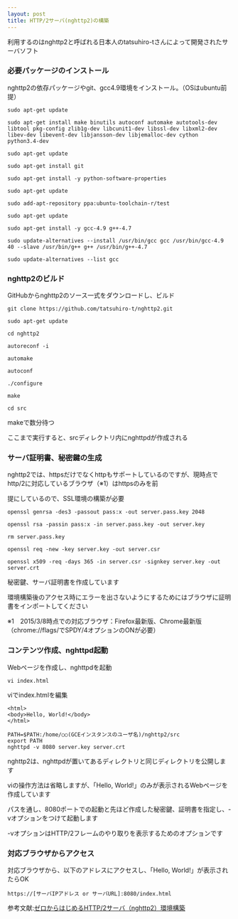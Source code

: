 ```yaml
---
layout: post
title: HTTP/2サーバ(nghttp2)の構築
---
```


利用するのはnghttp2と呼ばれる日本人のtatsuhiro-tさんによって開発されたサーバソフト

### 必要パッケージのインストール

nghttp2の依存パッケージやgit、gcc4.9環境をインストール。（OSはubuntu前提）

```
sudo apt-get update
```

```
sudo apt-get install make binutils autoconf automake autotools-dev libtool pkg-config zlib1g-dev libcunit1-dev libssl-dev libxml2-dev libev-dev libevent-dev libjansson-dev libjemalloc-dev cython python3.4-dev
```

```
sudo apt-get update
```

```
sudo apt-get install git
```

```
sudo apt-get install -y python-software-properties
```

```
sudo apt-get update
```

```
sudo add-apt-repository ppa:ubuntu-toolchain-r/test
```

```
sudo apt-get update
```

```
sudo apt-get install -y gcc-4.9 g++-4.7
```

```
sudo update-alternatives --install /usr/bin/gcc gcc /usr/bin/gcc-4.9 40 --slave /usr/bin/g++ g++ /usr/bin/g++-4.7
```

```
sudo update-alternatives --list gcc
```

### nghttp2のビルド

GitHubからnghttp2のソース一式をダウンロードし、ビルド

```
git clone https://github.com/tatsuhiro-t/nghttp2.git
```

```
sudo apt-get update
```

```
cd nghttp2
```

```
autoreconf -i
```

```
automake
```

```
autoconf
```

```
./configure
```

```
make
```

```
cd src
```

 makeで数分待つ
 
 ここまで実行すると、srcディレクトリ内にnghttpdが作成される
 
 ### サーバ証明書、秘密鍵の生成
 
 nghttp2では、httpsだけでなくhttpもサポートしているのですが、現時点でhttp/2に対応しているブラウザ（※1）はhttpsのみを前

提にしているので、SSL環境の構築が必要

```
openssl genrsa -des3 -passout pass:x -out server.pass.key 2048
```

```
openssl rsa -passin pass:x -in server.pass.key -out server.key
```

```
rm server.pass.key
```

```
openssl req -new -key server.key -out server.csr
```

```
openssl x509 -req -days 365 -in server.csr -signkey server.key -out server.crt 
```

秘密鍵、サーバ証明書を作成しています

環境構築後のアクセス時にエラーを出さないようにするためにはブラウザに証明書をインポートしてください

※1　2015/3/8時点での対応ブラウザ：Firefox最新版、Chrome最新版（chrome://flags/でSPDY/4オプションのONが必要）

### コンテンツ作成、nghttpd起動

Webページを作成し、nghttpdを起動

```
vi index.html
```

 viでindex.htmlを編集
 
```
<html>
<body>Hello, World!</body>
</html> 
```
 
```
PATH=$PATH:/home/○○(GCEインスタンスのユーザ名)/nghttp2/src
export PATH
nghttpd -v 8080 server.key server.crt
```

nghttp2は、nghttpdが置いてあるディレクトリと同じディレクトリを公開します

viの操作方法は省略しますが、「Hello, World!」のみが表示されるWebページを作成しています

パスを通し、8080ポートでの起動と先ほど作成した秘密鍵、証明書を指定し、-vオプションをつけて起動します

-vオプションはHTTP/2フレームのやり取りを表示するためのオプションです

### 対応ブラウザからアクセス

対応ブラウザから、以下のアドレスにアクセスし、「Hello, World!」が表示されたらOK

```
https://[サーバIPアドレス or サーバURL]:8080/index.html
```

参考文献:[ゼロからはじめるHTTP/2サーバ（nghttp2）環境構築](http://t-webber.hatenablog.com/entry/2015/03/08/080723)
